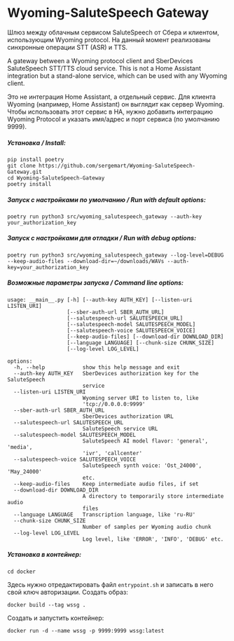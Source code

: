 # Wyoming-SaluteSpeech Gateway

Шлюз между облачным сервисом SaluteSpeech от Сбера и клиентом, использующим Wyoming protocol. На данный момент реализованы синхронные операции STT (ASR) и TTS.

A gateway between a Wyoming protocol client and SberDevices SaluteSpeech STT/TTS cloud service. This is not a Home Assistant integration but a stand-alone service, which can be used with any Wyoming client.

Это не интеграция Home Assistant, а отдельный сервис. Для клиента Wyoming (например, Home Assistant) он выглядит как сервер Wyoming. Чтобы использовать этот сервис в HA, нужно добавить интеграцию Wyoming Protocol и указать имя/адрес и порт сервиса (по умолчанию 9999).

##### Установка / Install:
```commandline
pip install poetry
git clone https://github.com/sergemart/Wyoming-SaluteSpeech-Gateway.git
cd Wyoming-SaluteSpeech-Gateway
poetry install
```
##### Запуск с настройками по умолчанию / Run with default options:
```commandline
poetry run python3 src/wyoming_salutespeech_gateway --auth-key your_authorization_key
```
##### Запуск с настройками для отладки / Run with debug options:
```commandline
poetry run python3 src/wyoming_salutespeech_gateway --log-level=DEBUG --keep-audio-files --download-dir=~/downloads/WAVs --auth-key=your_authorization_key
```
##### Возможные параметры запуска / Command line options:
```commandline
usage: __main__.py [-h] [--auth-key AUTH_KEY] [--listen-uri LISTEN_URI]
                   [--sber-auth-url SBER_AUTH_URL]
                   [--salutespeech-url SALUTESPEECH_URL]
                   [--salutespeech-model SALUTESPEECH_MODEL]
                   [--salutespeech-voice SALUTESPEECH_VOICE]
                   [--keep-audio-files] [--download-dir DOWNLOAD_DIR]
                   [--language LANGUAGE] [--chunk-size CHUNK_SIZE]
                   [--log-level LOG_LEVEL]

options:
  -h, --help            show this help message and exit
  --auth-key AUTH_KEY   SberDevices authorization key for the SaluteSpeech
                        service
  --listen-uri LISTEN_URI
                        Wyoming server URI to listen to, like
                        'tcp://0.0.0.0:9999'
  --sber-auth-url SBER_AUTH_URL
                        SberDevices authorization URL
  --salutespeech-url SALUTESPEECH_URL
                        SaluteSpeech service URL
  --salutespeech-model SALUTESPEECH_MODEL
                        SaluteSpeech AI model flavor: 'general', 'media',
                        'ivr', 'callcenter'
  --salutespeech-voice SALUTESPEECH_VOICE
                        SaluteSpeech synth voice: 'Ost_24000', 'May_24000'
                        etc.
  --keep-audio-files    Keep intermediate audio files, if set
  --download-dir DOWNLOAD_DIR
                        A directory to temporarily store intermediate audio
                        files
  --language LANGUAGE   Transcription language, like 'ru-RU'
  --chunk-size CHUNK_SIZE
                        Number of samples per Wyoming audio chunk
  --log-level LOG_LEVEL
                        Log level, like 'ERROR', 'INFO', 'DEBUG' etc.
```
##### Установка в контейнер:
```
cd docker
```
Здесь нужно отредактировать файл `entrypoint.sh` и записать в него свой ключ авторизации.
Создать образ:
```
docker build --tag wssg .
```
Создать и запустить контейнер:
```commandline
docker run -d --name wssg -p 9999:9999 wssg:latest
```
